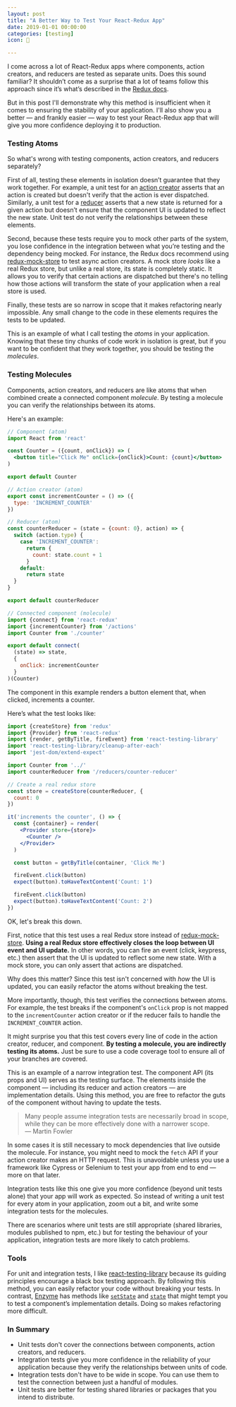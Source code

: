 ```yaml
---
layout: post
title: "‪A Better Way to Test Your React-Redux App‬"
date: 2019-01-01 00:00:00
categories: [testing]
icon: 🔬

---
```


I come across a lot of React-Redux apps where components, action creators, and reducers are tested as separate units. Does this sound familiar? It shouldn’t come as a surprise that a lot of teams follow this approach since it’s what’s described in the [Redux docs](https://redux.js.org/recipes/writing-tests).

But in this post I'll demonstrate why this method is insufficient when it comes to ensuring the stability of your application. I'll also show you a better — and frankly easier — way to test your React-Redux app that will give you more confidence deploying it to production.

### Testing Atoms

So what's wrong with testing components, action creators, and reducers separately?

First of all, testing these elements in isolation doesn’t guarantee that they work together. For example, a unit test for an [action creator](https://redux.js.org/recipes/writing-tests#action-creators) asserts that an action is created but doesn't verify that the action is ever dispatched. Similarly, a unit test for a [reducer](https://redux.js.org/recipes/writing-tests#reducers) asserts that a new state is returned for a given action but doesn’t ensure that the component UI is updated to reflect the new state. Unit test do not verify the relationships between these elements.

Second, because these tests require you to mock other parts of the system, you lose confidence in the integration between what you’re testing and the dependency being mocked. For instance, the Redux docs recommend using [redux-mock-store](https://github.com/dmitry-zaets/redux-mock-store) to test async action creators. A mock store _looks_ like a real Redux store, but unlike a real store, its state is completely static. It allows you to verify that certain actions are dispatched but there's no telling how those actions will transform the state of your application when a real store is used.

Finally, these tests are so narrow in scope that it makes refactoring nearly impossible. Any small change to the code in these elements requires the tests to be updated.

This is an example of what I call testing the _atoms_ in your application. Knowing that these tiny chunks of code work in isolation is great, but if you want to be confident that they work together, you should be testing the _molecules_.

### Testing Molecules

Components, action creators, and reducers are like atoms that when combined create a connected component _molecule_. By testing a molecule you can verify the relationships between its atoms.

Here's an example:

```jsx
// Component (atom)
import React from 'react'

const Counter = ({count, onClick}) => (
  <button title="Click Me" onClick={onClick}>Count: {count}</button>
)

export default Counter
```

```jsx
// Action creator (atom)
export const incrementCounter = () => ({
  type: 'INCREMENT_COUNTER'
})
```

```jsx
// Reducer (atom)
const counterReducer = (state = {count: 0}, action) => {
  switch (action.type) {
    case 'INCREMENT_COUNTER':
      return {
        count: state.count + 1
      }
    default:
      return state
  }
}

export default counterReducer
```

```jsx
// Connected component (molecule)
import {connect} from 'react-redux'
import {incrementCounter} from '/actions'
import Counter from './counter'

export default connect(
  (state) => state,
  {
    onClick: incrementCounter
  }
)(Counter)
```

The component in this example renders a button element that,
when clicked, increments a counter. 

Here’s what the test looks like:

```jsx
import {createStore} from 'redux'
import {Provider} from 'react-redux'
import {render, getByTitle, fireEvent} from 'react-testing-library'
import 'react-testing-library/cleanup-after-each'
import 'jest-dom/extend-expect'

import Counter from '../'
import counterReducer from '/reducers/counter-reducer'

// Create a real redux store
const store = createStore(counterReducer, {
  count: 0
})

it('increments the counter', () => {
  const {container} = render(
    <Provider store={store}>
      <Counter />
    </Provider>
  )

  const button = getByTitle(container, 'Click Me')

  fireEvent.click(button)
  expect(button).toHaveTextContent('Count: 1')

  fireEvent.click(button)
  expect(button).toHaveTextContent('Count: 2')
})
```

OK, let's break this down.

First, notice that this test uses a real Redux store instead of [redux-mock-store](https://github.com/dmitry-zaets/redux-mock-store). **Using a real Redux store effectively closes the loop between UI event and UI update.** In other words, you can fire an event (click, keypress, etc.) then assert that the UI is updated to reflect some new state. With a mock store, you can only assert that actions are dispatched. 

Why does this matter? Since this test isn't concerned with _how_ the UI is updated, you can easily refactor the atoms without breaking the test.

More importantly, though, this test verifies the connections between atoms. For example, the test breaks if the component's `onClick` prop is not mapped to the `incrementCounter` action creator or if the reducer fails to handle the `INCREMENT_COUNTER` action. 

It might surprise you that this test covers every line of code in the action creator, reducer, and component. **By testing a molecule, you are indirectly testing its atoms.** Just be sure to use a code coverage tool to ensure all of your branches are covered.

This is an example of a narrow integration test. The component API (its props and UI) serves as the testing surface. The elements inside the component — including its reducer and action creators — are implementation details. Using this method, you are free to refactor the guts of the component without having to update the tests. 

> Many people assume integration tests are necessarily broad in scope, while they can be more effectively done with a narrower scope.<br>— Martin Fowler

In some cases it is still necessary to mock dependencies that live outside the molecule. For instance, you might need to mock the `fetch` API if your action creator makes an HTTP request. This is unavoidable unless you use a framework like Cypress or Selenium to test your app from end to end — more on that later.

Integration tests like this one give you more confidence (beyond unit tests alone) that your app will work as expected. So instead of writing a unit test for every atom in your application, zoom out a bit, and write some integration tests for the molecules.

There are scenarios where unit tests are still appropriate (shared libraries, modules
published to npm, etc.) but for testing the behaviour of your application, integration tests are more likely to catch problems.

### Tools

For unit and integration tests, I like [react-testing-library](https://github.com/kentcdodds/react-testing-library) because its guiding principles encourage a black box testing approach. By following this method, you can easily refactor your code without breaking your tests. In contrast, [Enzyme](https://airbnb.io/enzyme/) has methods like [`setState`](https://airbnb.io/enzyme/docs/api/ReactWrapper/setState.html) and [`state`](https://airbnb.io/enzyme/docs/api/ReactWrapper/state.html) that might tempt you to test a component’s implementation details. Doing so makes refactoring more difficult.

### In Summary

- Unit tests don't cover the connections between components, action creators, and reducers. 
- Integration tests give you more confidence in the reliability of your application because they verify the relationships between units of code.
- Integration tests don't have to be wide in scope. You can use them to test the connection between just a handful of modules. 
- Unit tests are better for testing shared libraries or packages that you intend to distribute.
